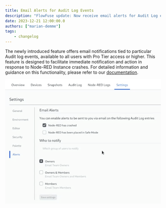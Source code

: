 ```yaml
---
title: Email Alerts for Audit Log Events
description: "FlowFuse update: Now receive email alerts for Audit Log events, ensuring timely notifications for Node-RED instance crashes."
date: 2023-12-21 12:00:00.0
authors: ["marian-demme"]
tags:
    - changelog
---
```


The newly introduced feature offers email notifications tied to particular Audit log events, available to all users with Pro Tier access or higher. This feature is designed to facilitate immediate notification and action in response to  Node-RED Instance crashes. For detailed information and guidance on this functionality, please refer to our [documentation](/docs/user/instance-settings/#alerts).

![](./images/alerts.png)
